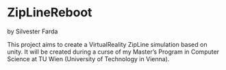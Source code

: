 # ZipLineReboot
by Silvester Farda

This project aims to create a VirtualReality ZipLine simulation based on unity. It will be created during a curse of my Master’s Program in Computer Science at TU Wien (University of Technology in Vienna).
